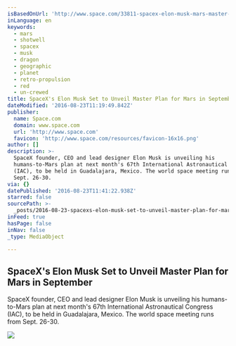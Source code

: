 ```yaml
---
isBasedOnUrl: 'http://www.space.com/33811-spacex-elon-musk-mars-master-plan-soon.html'
inLanguage: en
keywords:
  - mars
  - shotwell
  - spacex
  - musk
  - dragon
  - geographic
  - planet
  - retro-propulsion
  - red
  - un-crewed
title: SpaceX's Elon Musk Set to Unveil Master Plan for Mars in September
dateModified: '2016-08-23T11:19:49.842Z'
publisher:
  name: Space.com
  domain: www.space.com
  url: 'http://www.space.com'
  favicon: 'http://www.space.com/resources/favicon-16x16.png'
author: []
description: >-
  SpaceX founder, CEO and lead designer Elon Musk is unveiling his
  humans-to-Mars plan at next month's 67th International Astronautical Congress
  (IAC), to be held in Guadalajara, Mexico. The world space meeting runs from
  Sept. 26-30.
via: {}
datePublished: '2016-08-23T11:41:22.938Z'
starred: false
sourcePath: >-
  _posts/2016-08-23-spacexs-elon-musk-set-to-unveil-master-plan-for-mars-in-sep.md
inFeed: true
hasPage: false
inNav: false
_type: MediaObject

---
```

<article style=""><h1>SpaceX's Elon Musk Set to Unveil Master Plan for Mars in September</h1><p>SpaceX founder, CEO and lead designer Elon Musk is unveiling his humans-to-Mars plan at next month's 67th International Astronautical Congress (IAC), to be held in Guadalajara, Mexico. The world space meeting runs from Sept. 26-30.</p><img src="http://www.space.com/images/i/000/057/682/original/spacex-1.jpg?interpolation=lanczos-none&amp;downsize=*:1000" /></article>